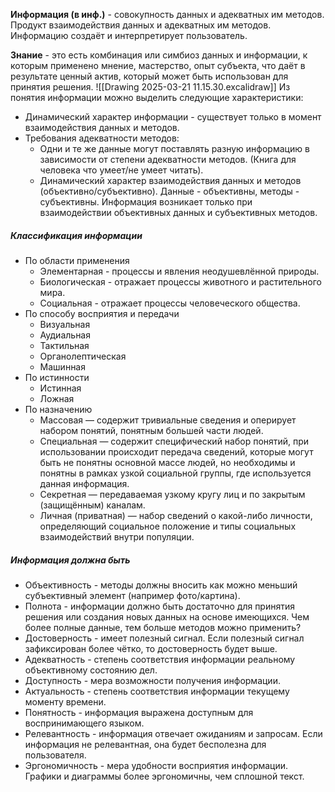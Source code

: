 **Информация (в инф.)** - совокупность данных и адекватных им методов. Продукт взаимодействия данных и адекватных им методов.
Информацию создаёт и интерпретирует пользователь.

**Знание** - это есть комбинация или симбиоз данных и информации, к которым применено мнение, мастерство, опыт субъекта, что даёт в результате ценный актив, который может быть использован для принятия решения.
![[Drawing 2025-03-21 11.15.30.excalidraw]]
Из понятия информации можно выделить следующие характеристики:
- Динамический характер информации - существует только в момент взаимодействия данных и методов.
- Требования адекватности методов:
	- Одни и те же данные могут поставлять разную информацию в зависимости от степени адекватности методов. (Книга для человека что умеет/не умеет читать).
	- Динамический характер взаимодействия данных и методов (объективно/субъективно). Данные - объективны, методы - субъективны. Информация возникает только при взаимодействии объективных данных и субъективных методов.
##### Классификация информации

- По области применения
	- Элементарная - процессы и явления неодушевлённой природы.
	- Биологическая - отражает процессы животного и растительного мира.
	- Социальная - отражает процессы человеческого общества.
- По способу восприятия и передачи
	- Визуальная
	- Аудиальная
	- Тактильная
	- Органолептическая
	- Машинная
- По истинности
	- Истинная
	- Ложная
- По назначению
	- Массовая — содержит тривиальные сведения и оперирует набором понятий, понятным большей части людей.
	- Специальная — содержит специфический набор понятий, при использовании происходит передача сведений, которые могут быть не понятны основной массе людей, но необходимы и понятны в рамках узкой социальной группы, где используется данная информация.
	- Секретная — передаваемая узкому кругу лиц и по закрытым (защищённым) каналам.
	- Личная (приватная) — набор сведений о какой-либо личности, определяющий социальное положение и типы социальных взаимодействий внутри популяции.
##### Информация должна быть

- Объективность - методы должны вносить как можно меньший субъективный элемент (например фото/картина).
- Полнота - информации должно быть достаточно для принятия решения или создания новых данных на основе имеющихся. Чем более полные данные, тем больше методов можно применить?
- Достоверность - имеет полезный сигнал. Если полезный сигнал зафиксирован более чётко, то достоверность будет выше.
- Адекватность - степень соответствия информации реальному объективному состоянию дел.
- Доступность - мера возможности получения информации.
- Актуальность - степень соответствия информации текущему моменту времени.
- Понятность - информация выражена доступным для воспринимающего языком.
- Релевантность - информация отвечает ожиданиям и запросам. Если информация не релевантная, она будет бесполезна для пользователя.
- Эргономичность - мера удобности восприятия информации. Графики и диаграммы более эргономичны, чем сплошной текст.